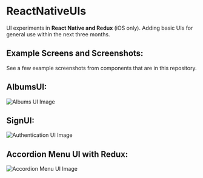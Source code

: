 # ReactNativeUIs

UI experiments in **React Native and Redux** (iOS only). Adding basic UIs for general use within the next three months.




Example Screens and Screenshots:
-------------
See a few example screenshots from components that are in this repository.

AlbumsUI:
-------------
![Albums UI Image](https://i.imgur.com/enby829l.png)


SignUI:
-------------
![Authentication UI Image](https://i.imgur.com/6iNcUf3l.png)


Accordion Menu UI with Redux:
-------------
![Accordion Menu UI Image](https://i.imgur.com/JMonw6ul.png)
